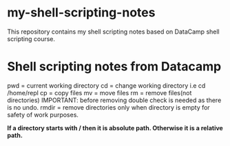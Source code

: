 # my-shell-scripting-notes
This repository contains my shell scripting notes based on DataCamp shell scripting course. 

# Shell scripting notes from Datacamp

pwd = current working directory
cd  = change working directory i.e cd /home/repl
cp  = copy files
mv  = move files
rm  = remove files(not directories) IMPORTANT: before removing double check is needed as there is no undo. 
rmdir  = remove directories only when directory is empty for safety of work purposes. 

**If a directory starts with / then it is absolute path. Otherwise it is a relative path.**
